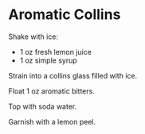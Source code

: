 # Aromatic Collins

Shake with ice:

* 1 oz fresh lemon juice
* 1 oz simple syrup

Strain into a collins glass filled with ice.

Float 1 oz aromatic bitters.

Top with soda water.

Garnish with a lemon peel.
